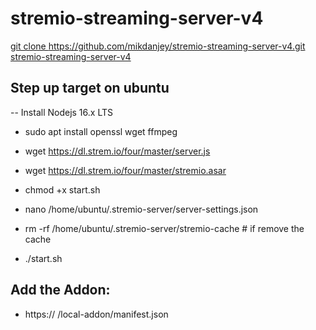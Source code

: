 # stremio-streaming-server-v4

[git clone https://github.com/mikdanjey/stremio-streaming-server-v4.git stremio-streaming-server-v4](https://github.com/mikdanjey/my-streaming-server-v4.git)

## Step up target on ubuntu

-- Install Nodejs 16.x LTS

* sudo apt install openssl wget ffmpeg

* wget https://dl.strem.io/four/master/server.js
* wget https://dl.strem.io/four/master/stremio.asar

* chmod +x start.sh

* nano /home/ubuntu/.stremio-server/server-settings.json
* rm -rf /home/ubuntu/.stremio-server/stremio-cache # if remove the cache

* ./start.sh


## Add the Addon:
* https:// <cloud-url> /local-addon/manifest.json
